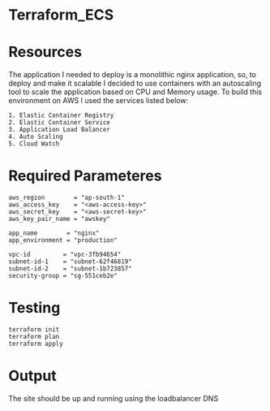 # Terraform_ECS
# Resources

The application I needed to deploy is a monolithic nginx application, so, to deploy and make it scalable I decided to use containers with an autoscaling tool to scale the application based on CPU and Memory usage. To build this environment on AWS I used the services listed below:

    1. Elastic Container Registry
    2. Elastic Container Service
    3. Application Load Balancer
    4. Auto Scaling
    5. Cloud Watch

# Required Parameteres
```hcl
aws_region        = "ap-south-1"
aws_access_key    = "<aws-access-key>"
aws_secret_key    = "<aws-secret-key>"
aws_key_pair_name = "awskey"

app_name        = "nginx"
app_environment = "production"

vpc-id         = "vpc-3fb94654"
subnet-id-1    = "subnet-62f46819"
subnet-id-2    = "subnet-1b723857"
security-group = "sg-551ceb2e"
```

# Testing
```hcl
terraform init
terraform plan
terraform apply
```

# Output
The site should be up and running using the loadbalancer DNS 
